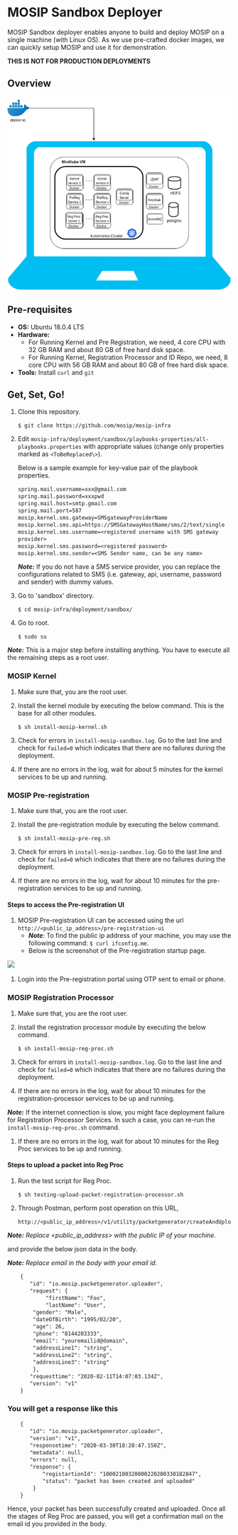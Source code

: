 # MOSIP Sandbox Deployer

MOSIP Sandbox deployer enables anyone to build and deploy MOSIP on a single machine (with Linux OS). As we use pre-crafted docker images, we can quickly setup MOSIP and use it for demonstration.

**THIS IS NOT FOR PRODUCTION DEPLOYMENTS**

## Overview
![](images/sandbox-overview.png)

## Pre-requisites
* **OS:** Ubuntu 18.0.4 LTS
* **Hardware:**
  * For Running Kernel and Pre Registration, we need, 4 core CPU with 32 GB RAM and about 80 GB of free hard disk space.
  * For Running Kernel, Registration Processor and ID Repo, we need, 8 core CPU with 56 GB RAM and about 80 GB of free hard disk space.
* **Tools:** Install `curl` and `git`
      
## Get, Set, Go!
1. Clone this repository.
   ```
   $ git clone https://github.com/mosip/mosip-infra
   ```
1. Edit `mosip-infra/deployment/sandbox/playbooks-properties/all-playbooks.properties` with appropriate values (change only properties marked as `<ToBeReplaced\>`).

   Below is a sample example for key-value pair of the playbook properties.
   ```
   spring.mail.username=xxx@gmail.com
   spring.mail.password=xxxpwd
   spring.mail.host=smtp.gmail.com
   spring.mail.port=587
   mosip.kernel.sms.gateway=SMSgatewayProviderName
   mosip.kernel.sms.api=https://SMSGatewayHostName/sms/2/text/single
   mosip.kernel.sms.username=<registered username with SMS gateway provider>
   mosip.kernel.sms.password=<registered password>
   mosip.kernel.sms.sender=<SMS Sender name, can be any name>
   ```
   **_Note:_** If you do not have a SMS service provider, you can replace the configurations related to SMS (i.e. gateway, api, username, password and sender) with dummy values.
    
1. Go to 'sandbox' directory.
   ```
   $ cd mosip-infra/deployment/sandbox/
   ````
1. Go to root.
   ```
   $ sudo su
   ```
**_Note:_** This is a major step before installing anything. You have to execute all the remaining steps as a root user.

### MOSIP Kernel
1. Make sure that, you are the root user.
1. Install the kernel module by executing the below command. This is the base for all other modules.
    ```
    $ sh install-mosip-kernel.sh
    ```
1. Check for errors in `install-mosip-sandbox.log`. Go to the last line and check for `failed=0` which indicates that there are no failures during the deployment.

1. If there are no errors in the log, wait for about 5 minutes for the kernel services to be up and running. 

### MOSIP Pre-registration 
1. Make sure that, you are the root user.
1. Install the pre-registration module by executing the below command.
    ```
    $ sh install-mosip-pre-reg.sh
    ```    
1. Check for errors in `install-mosip-sandbox.log`. Go to the last line and check for `failed=0` which indicates that there are no failures during the deployment.

1. If there are no errors in the log, wait for about 10 minutes for the pre-registration services to be up and running.

#### Steps to access the Pre-registration UI    
1. MOSIP Pre-registration UI can be accessed using the url `http://<public_ip_address>/pre-registration-ui`
    * **_Note_**:  To find the public ip address of your  machine, you may use the following command: `$ curl ifconfig.me`.    
	* Below is the screenshot of the Pre-registration startup page.
	
![](images/pre-reg-screenshot.png)

1. Login into the Pre-registration portal using OTP sent to email or phone.

### MOSIP Registration Processor
1. Make sure that, you are the root user.
1. Install the registration processor module by executing the below command.
    ```
    $ sh install-mosip-reg-proc.sh
    ```    
1. Check for errors in `install-mosip-sandbox.log`. Go to the last line and check for `failed=0` which indicates that there are no failures during the deployment.

1. If there are no errors in the log, wait for about 10 minutes for the registration-processor services to be up and running.

  **_Note:_**  If the internet connection is slow, you might face deployment failure for Registration Processor Services. In such a case, you can re-run the `install-mosip-reg-proc.sh` command.

1. If there are no errors in the log, wait for about 10 minutes for the Reg Proc services to be up and running. 

#### Steps to upload a packet into Reg Proc
1. Run the test script for Reg Proc.
    ```
    $ sh testing-upload-packet-registration-processor.sh
    ```   
1. Through Postman, perform post operation on this URL,
    ```
    http://<public_ip_address>/v1/utility/packetgenerator/createAndUpload
    ```

**_Note:_** _Replace <public_ip_address> with the public IP of your machine._

and provide the below json data in the body.

**_Note:_**  _Replace email in the body with your email id._

```
    {
       "id": "io.mosip.packetgenerator.uploader",
       "request": {
            "firstName": "Foo",
            "lastName": "User",
	    "gender": "Male",
	    "dateOfBirth": "1995/02/20",
	    "age": 26,
	    "phone": "8144203333",
	    "email": "youremailid@domain",
	    "addressLine1": "string",
	    "addressLine2": "string",
	    "addressLine3": "string"
	    },
       "requesttime": "2020-02-11T14:07:03.134Z",
       "version": "v1"
    }
```
 ### You will get a response like this
```
    {
       "id": "io.mosip.packetgenerator.uploader",
       "version": "v1",
       "responsetime": "2020-03-30T18:28:47.150Z",
       "metadata": null,
       "errors": null,
       "response": {
           "registartionId": "10002100320000220200330182847",
           "status": "packet has been created and uploaded"
        }
    }
```

Hence, your packet has been successfully created and uploaded. Once all the stages of Reg Proc are passed, you will get a confirmation mail on the email id you provided in the body.
 

